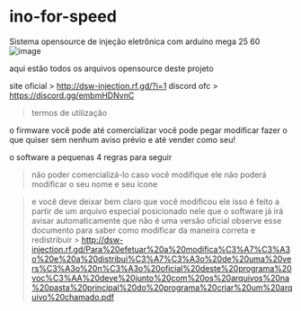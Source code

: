 # ino-for-speed
Sistema opensource de injeção eletrônica com arduíno mega 25 60
![image](https://github.com/Valdemir-DSW/ino-for-speed/assets/134114016/ee4ab21f-c03b-43f4-a7d2-b2850b6351a9)

aqui estão todos os arquivos opensource deste projeto

site oficial > http://dsw-injection.rf.gd/?i=1 
discord ofc  > https://discord.gg/embmHDNvnC
> termos de utilização

o firmware você pode até comercializar você pode pegar modificar fazer o que quiser sem nenhum aviso prévio e até vender como seu!

o software a pequenas 4 regras para seguir
> não poder comercializá-lo
> caso você modifique ele não poderá modificar o seu nome e seu ícone

> e você deve deixar bem claro que você modificou ele isso é feito a partir de um arquivo especial posicionado nele que o software já irá avisar automaticamente que não é uma versão oficial
 observe esse documento para saber como modificar da maneira correta e redistribuir  > http://dsw-injection.rf.gd/Para%20efetuar%20a%20modifica%C3%A7%C3%A3o%20e%20a%20distribui%C3%A7%C3%A3o%20de%20uma%20vers%C3%A3o%20n%C3%A3o%20oficial%20deste%20programa%20voc%C3%AA%20deve%20junto%20com%20os%20arquivos%20na%20pasta%20principal%20do%20programa%20criar%20um%20arquivo%20chamado.pdf


